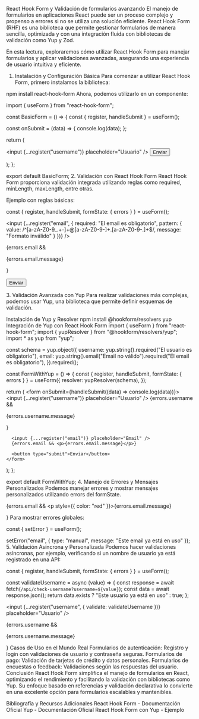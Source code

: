 React Hook Form y Validación de formularios avanzando
El manejo de formularios en aplicaciones React puede ser un proceso complejo y propenso a errores si no se utiliza una solución eficiente. React Hook Form (RHF) es una biblioteca que permite gestionar formularios de manera sencilla, optimizada y con una integración fluida con bibliotecas de validación como Yup y Zod.

En esta lectura, exploraremos cómo utilizar React Hook Form para manejar formularios y aplicar validaciones avanzadas, asegurando una experiencia de usuario intuitiva y eficiente.

1. Instalación y Configuración Básica
Para comenzar a utilizar React Hook Form, primero instalamos la biblioteca:

npm install react-hook-form
Ahora, podemos utilizarlo en un componente:

import { useForm } from "react-hook-form";

const BasicForm = () => {
  const { register, handleSubmit } = useForm();

  const onSubmit = (data) => {
    console.log(data);
  };

  return (
    <form onSubmit={handleSubmit(onSubmit)}>
      <input {...register("username")} placeholder="Usuario" />
      <button type="submit">Enviar</button>
    </form>
  );
};

export default BasicForm;
2. Validación con React Hook Form
React Hook Form proporciona validación integrada utilizando reglas como required, minLength, maxLength, entre otras.

Ejemplo con reglas básicas:

const { register, handleSubmit, formState: { errors } } = useForm();

<form onSubmit={handleSubmit(onSubmit)}>

  <input {...register("email", { required: "El email es obligatorio", pattern: { value: /^[a-zA-Z0-9_.+-]+@[a-zA-Z0-9-]+\.[a-zA-Z0-9-.]+$/, message: "Formato inválido" } })} />

  {errors.email && <p>{errors.email.message}</p>}

  <button type="submit">Enviar</button>

</form>
3. Validación Avanzada con Yup
Para realizar validaciones más complejas, podemos usar Yup, una biblioteca que permite definir esquemas de validación.

Instalación de Yup y Resolver
npm install @hookform/resolvers yup
Integración de Yup con React Hook Form
import { useForm } from "react-hook-form";
import { yupResolver } from "@hookform/resolvers/yup";
import * as yup from "yup";

const schema = yup.object({
  username: yup.string().required("El usuario es obligatorio"),
  email: yup.string().email("Email no válido").required("El email es obligatorio"),
}).required();

const FormWithYup = () => {
  const { register, handleSubmit, formState: { errors } } = useForm({
    resolver: yupResolver(schema),
  });

  return (
    <form onSubmit={handleSubmit((data) => console.log(data))}>
      <input {...register("username")} placeholder="Usuario" />
      {errors.username && <p>{errors.username.message}</p>}

      <input {...register("email")} placeholder="Email" />
      {errors.email && <p>{errors.email.message}</p>}

      <button type="submit">Enviar</button>
    </form>
  );
};

export default FormWithYup;
4. Manejo de Errores y Mensajes Personalizados
Podemos manejar errores y mostrar mensajes personalizados utilizando errors del formState.

{errors.email && <p style={{ color: "red" }}>{errors.email.message}</p>}
Para mostrar errores globales:

const { setError } = useForm();

setError("email", { type: "manual", message: "Este email ya está en uso" });
5. Validación Asíncrona y Personalizada
Podemos hacer validaciones asíncronas, por ejemplo, verificando si un nombre de usuario ya está registrado en una API:

const { register, handleSubmit, formState: { errors } } = useForm();

const validateUsername = async (value) => {
  const response = await fetch(`/api/check-username?username=${value}`);
  const data = await response.json();
  return data.exists ? "Este usuario ya está en uso" : true;
};

<input {...register("username", { validate: validateUsername })} placeholder="Usuario" />

{errors.username && <p>{errors.username.message}</p>}
Casos de Uso en el Mundo Real
Formularios de autenticación: Registro y login con validaciones de usuario y contraseña seguras.
Formularios de pago: Validación de tarjetas de crédito y datos personales.
Formularios de encuestas o feedback: Validaciones según las respuestas del usuario.
Conclusión
React Hook Form simplifica el manejo de formularios en React, optimizando el rendimiento y facilitando la validación con bibliotecas como Yup. Su enfoque basado en referencias y validación declarativa lo convierte en una excelente opción para formularios escalables y mantenibles.

Bibliografía y Recursos Adicionales
React Hook Form - Documentación Oficial
Yup - Documentación Oficial
React Hook Form con Yup - Ejemplo